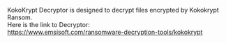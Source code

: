 KokoKrypt Decryptor is designed to decrypt files encrypted by Kokokrypt Ransom.\
Here is the link to Decryptor:\
https://www.emsisoft.com/ransomware-decryption-tools/kokokrypt
